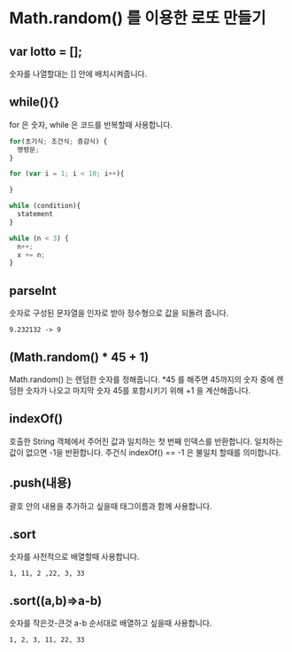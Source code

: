 # Math.random() 를 이용한 로또 만들기

## var lotto = [];
숫자를 나열할대는 [] 안에 배치시켜줍니다.

## while(){}
for 은 숫자, while 은 코드를 반복할때 사용합니다.
```js
for(초기식; 조건식; 증감식) {
  명령문;
}

for (var i = 1; i < 10; i++){

}
```
```js
while (condition){
  statement
}

while (n < 3) {
  n++;
  x += n;
}
```

## parseInt
숫자로 구성된 문자열을 인자로 받아 정수형으로 값을 되돌려 줍니다.
```
9.232132 -> 9
```

## (Math.random() * 45 + 1)
Math.random() 는 렌덤한 숫자를 정해줍니다. *45 를 해주면 45까지의 숫자 중에 렌덤한 숫자가 나오고 마지막 숫자 45를 포함시키기 위해 +1 을 계산해줍니다.

## indexOf()
호출한 String 객체에서 주어진 값과 일치하는 첫 번째 인덱스를 반환합니다. 일치하는 값이 없으면 -1을 반환합니다.
주건식 indexOf() == -1 은 불일치 할때를 의미합니다.

## .push(내용)
괄호 안의 내용을 추가하고 싶을때 태그이름과 함께 사용합니다.

## .sort
숫자를 사전적으로 배열할때 사용합니다.
```
1, 11, 2 ,22, 3, 33
```
## .sort((a,b)=>a-b)
숫자를 작은것-큰것 a-b 순서대로 배열하고 싶을때 사용합니다.
```
1, 2, 3, 11, 22, 33
```